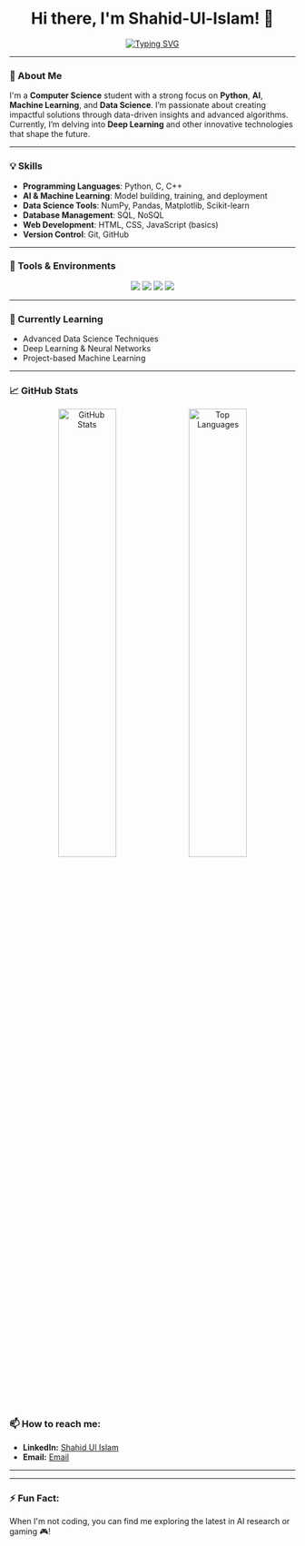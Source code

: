 <h1 align="center">Hi there, I'm Shahid-Ul-Islam! 👋</h1>

<p align="center">
  <a href="https://github.com/Khanz9664"><img src="https://readme-typing-svg.herokuapp.com?size=24&center=true&vCenter=true&width=500&lines=Passionate+Computer+Science+Student;AI+and+ML+Enthusiast;Exploring+Data+Science+and+Innovation" alt="Typing SVG" /></a>
</p>

---

### 🚀 About Me
I'm a **Computer Science** student with a strong focus on **Python**, **AI**, **Machine Learning**, and **Data Science**. I’m passionate about creating impactful solutions through data-driven insights and advanced algorithms. Currently, I’m delving into **Deep Learning** and other innovative technologies that shape the future.

---

### 💡 Skills
- **Programming Languages**: Python, C, C++
- **AI & Machine Learning**: Model building, training, and deployment
- **Data Science Tools**: NumPy, Pandas, Matplotlib, Scikit-learn
- **Database Management**: SQL, NoSQL
- **Web Development**: HTML, CSS, JavaScript (basics)
- **Version Control**: Git, GitHub

---

### 🔧 Tools & Environments
<p align="center">
  <img src="https://img.shields.io/badge/Editor-VS_Code-blue?style=for-the-badge&logo=visual-studio-code&logoColor=white" />
  <img src="https://img.shields.io/badge/Editor-PyCharm-green?style=for-the-badge&logo=pycharm&logoColor=white" />
  <img src="https://img.shields.io/badge/Tool-Git-black?style=for-the-badge&logo=git&logoColor=white" />
  <img src="https://img.shields.io/badge/Tool-Docker-blue?style=for-the-badge&logo=docker&logoColor=white" />
</p>

---

### 🌱 Currently Learning
- Advanced Data Science Techniques
- Deep Learning & Neural Networks
- Project-based Machine Learning

---

### 📈 GitHub Stats
<p align="center">
  <img src="https://github-readme-stats.vercel.app/api?username=Khanz9664&show_icons=true&theme=radical" width="45%" alt="GitHub Stats" /> 
  <img src="https://github-readme-stats.vercel.app/api/top-langs/?username=Khanz9664&layout=compact&theme=radical" width="45%" alt="Top Languages" />
</p>



### 📫 How to reach me:
- **LinkedIn:** [Shahid Ul Islam](https://www.linkedin.com/in/shahid-ul-islam-13650998)
- **Email:** [Email](mailto:shahid9664@gmail.com)

---

---

### ⚡ Fun Fact:
When I'm not coding, you can find me exploring the latest in AI research or gaming 🎮!
